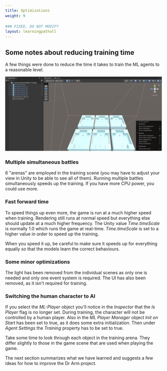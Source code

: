 ```yaml
---
title: Optimizations
weight: 9

### FIXED, DO NOT MODIFY
layout: learningpathall
---
```

## Some notes about reducing training time

A few things were done to reduce the time it takes to train the ML agents to a reasonable level.

![Training Scene](images/training-scene.png "Figure 1. The Training Scene (again)")

### Multiple simultaneous battles

6 "arenas" are employed in the training scene (you may have to adjust your view in Unity to be able to see all of them). Running multiple battles simultaneously speeds up the training. If you have more CPU power, you could use more.

### Fast forward time

To speed things up even more, the game is run at a much higher speed when training. Rendering still runs at normal speed but everything else should update at a much higher frequency. The Unity value _Time.timeScale_ is normally 1.0 which runs the game at real-time. _Time.timeScale_ is set to a higher value in order to speed up the training.

When you speed it up, be careful to make sure it speeds up for everything equally so that the models learn the correct behaviours.

### Some minor optimizations

The light has been removed from the individual scenes as only one is needed and only one event system is required. The UI has also been removed, as it isn't required for training.

### Switching the human character to AI

If you select the _ML-Player_ object you'll notice in the _Inspector_ that the _Is Player_ flag is no longer set. During training, the character will not be controlled by a human player. Also in the _ML Player Manager_ object _Init on Start_ has been set to true, as it does some extra initialization. Then under _Agent Settings_ the _Training_ property has to be set to true.

Take some time to look through each object in the training arena. They differ slightly to those in the game scene that are used when playing the game.

The next section summarizes what we have learned and suggests a few ideas for how to improve the Dr Arm project.
